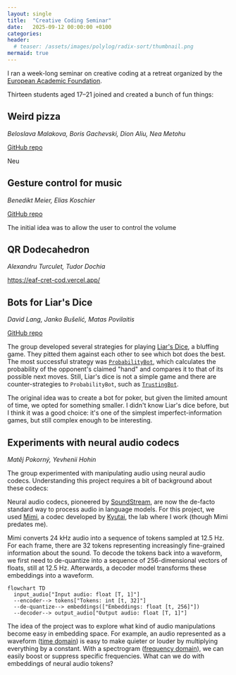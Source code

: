 ```yaml
---
layout: single
title:  "Creative Coding Seminar"
date:   2025-09-12 00:00:00 +0100
categories:
header:
  # teaser: /assets/images/polylog/radix-sort/thumbnail.png
mermaid: true
---
```


I ran a week-long seminar on creative coding at a retreat
organized by the [European Academic Foundation](https://europeanacademicfoundation.eu/).

Thirteen students aged 17–21 joined and created a bunch of fun things:

## Weird pizza

_Beloslava Malakova, Boris Gachevski, Dion Aliu, Nea Metohu_

[GitHub repo](https://github.com/beloslavamalakova/eaf-segment)

Neu

## Gesture control for music

_Benedikt Meier, Elias Koschier_

[GitHub repo](https://github.com/B3neM31/LiDAR-Music-Control)

The initial idea was to allow the user to control the volume 

## QR Dodecahedron

_Alexandru Turculet, Tudor Dochia_

https://eaf-cret-cod.vercel.app/

## Bots for Liar's Dice

_David Lang, Janko Bušelić, Matas Povilaitis_

[GitHub repo](https://github.com/davidvoncos-bit/Liar-s-dice)

The group developed several strategies for playing [Liar's Dice](https://dudo.ai/),
a bluffing game.
They pitted them against each other to see which bot does the best.
The most successful strategy was [`ProbabilityBot`](https://github.com/davidvoncos-bit/Liar-s-dice/blob/22839429643c8ba803ecc63cfd9babd8464daadb/bots.py#L163C7-L163C21),
which calculates the probability of the opponent's claimed "hand" and compares it to that of its possible next moves.
Still, Liar's dice is not a simple game and there are counter-strategies to `ProbabilityBot`, such as [`TrustingBot`](https://github.com/davidvoncos-bit/Liar-s-dice/blob/22839429643c8ba803ecc63cfd9babd8464daadb/bots.py#L227).

The original idea was to create a bot for poker, but given the limited amount of time, we opted for something smaller.
I didn't know Liar's dice before, but I think it was a good choice: it's one of the simplest imperfect-information games,
but still complex enough to be interesting.

## Experiments with neural audio codecs

_Matěj Pokorný, Yevhenii Hohin_

The group experimented with manipulating audio using neural audio codecs.
Understanding this project requires a bit of background about these codecs:

Neural audio codecs, pioneered by [SoundStream](https://arxiv.org/abs/2107.03312),
are now the de-facto standard way to process audio in language models.
For this project, we used [Mimi](https://huggingface.co/kyutai/mimi),
a codec developed by [Kyutai](https://kyutai.org/), the lab where I work (though Mimi predates me).

Mimi converts 24 kHz audio into a sequence of tokens sampled at 12.5 Hz.
For each frame, there are 32 tokens representing increasingly fine-grained information about the sound.
To decode the tokens back into a waveform, we first need to de-quantize into a sequence of
256-dimensional vectors of floats, still at 12.5 Hz.
Afterwards, a decoder model transforms these embeddings into a waveform.

```mermaid
flowchart TD
  input_audio["Input audio: float [T, 1]"]
  --encoder--> tokens["Tokens: int [t, 32]"]
  --de-quantize--> embeddings(["Embeddings: float [t, 256]"])
  --decoder--> output_audio["Output audio: float [T, 1]"]
```

The idea of the project was to explore what kind of audio manipulations become easy in embedding space.
For example, an audio represented as a waveform ([time domain](https://en.wikipedia.org/wiki/Time_domain))
is easy to make quieter or louder by multiplying everything by a constant.
With a spectrogram ([frequency domain](https://en.wikipedia.org/wiki/Frequency_domain)), we can easily
boost or suppress specific frequencies.
What can we do with embeddings of neural audio tokens?
